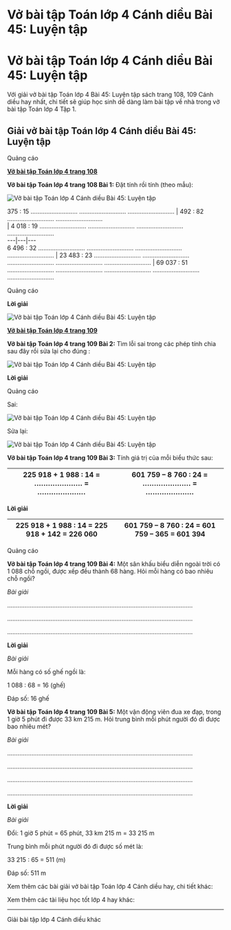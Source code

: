 # Vở bài tập Toán lớp 4 Cánh diều Bài 45: Luyện tập

# Vở bài tập Toán lớp 4 Cánh diều Bài 45: Luyện tập

Với giải vở bài tập Toán lớp 4 Bài 45: Luyện tập sách trang 108, 109 Cánh diều hay nhất, chi tiết sẽ giúp học sinh dễ dàng làm bài tập về nhà trong vở bài tập Toán lớp 4 Tập 1.

## Giải vở bài tập Toán lớp 4 Cánh diều Bài 45: Luyện tập

Quảng cáo

[**Vở bài tập Toán lớp 4 trang 108**](https://vietjack.com/vbt-toan-4-cd/vbt-toan-lop-4-trang-108-canh-dieu.jsp)

**Vở bài tập Toán lớp 4 trang 108 Bài 1:** Đặt tính rồi tính (theo mẫu):

![Vở bài tập Toán lớp 4 Cánh diều Bài 45: Luyện tập](https://vietjack.com/vbt-toan-4-cd/images/bai-45-luyen-tap.PNG)

375 : 15 ……………………… ……………………… ……………………… |  492 : 82 ……………………… ………………………   
|  4 018 : 19 ……………………… ……………………… ……………………… ………………………  
---|---|---  
6 496 : 32 ……………………… ……………………… ……………………… ……………………… |  23 483 : 23 ……………………… ……………………… ……………………… ……………………… ……………………… |  69 037 : 51 ……………………… ……………………… ……………………… ……………………… ………………………  
  
  


Quảng cáo

**Lời giải**

![Vở bài tập Toán lớp 4 Cánh diều Bài 45: Luyện tập](https://vietjack.com/vbt-toan-4-cd/images/bai-45-luyen-tap-187519.PNG)

[**Vở bài tập Toán lớp 4 trang 109**](https://vietjack.com/vbt-toan-4-cd/vbt-toan-lop-4-trang-109-canh-dieu.jsp)

**Vở bài tập Toán lớp 4 trang 109 Bài 2:** Tìm lỗi sai trong các phép tính chia sau đây rồi sửa lại cho đúng :

![Vở bài tập Toán lớp 4 Cánh diều Bài 45: Luyện tập](https://vietjack.com/vbt-toan-4-cd/images/bai-45-luyen-tap-187520.PNG)

**Lời giải**

Quảng cáo

Sai:

![Vở bài tập Toán lớp 4 Cánh diều Bài 45: Luyện tập](https://vietjack.com/vbt-toan-4-cd/images/bai-45-luyen-tap-187518.PNG)

Sửa lại:

![Vở bài tập Toán lớp 4 Cánh diều Bài 45: Luyện tập](https://vietjack.com/vbt-toan-4-cd/images/bai-45-luyen-tap-187521.PNG)

**Vở bài tập Toán lớp 4 trang 109 Bài 3:** Tính giá trị của mỗi biểu thức sau:

225 918 + 1 988 : 14 = ………………… = ………………… |  601 759 – 8 760 : 24 = ………………… = …………………  
---|---  
  
**Lời giải**

225 918 + 1 988 : 14 = 225 918 + 142 = 226 060 |  601 759 – 8 760 : 24 = 601 759 – 365 = 601 394  
---|---  
  
Quảng cáo

**Vở bài tập Toán lớp 4 trang 109 Bài 4:** Một sân khấu biểu diễn ngoài trời có 1 088 chỗ ngồi, được xếp đều thành 68 hàng. Hỏi mỗi hàng có bao nhiêu chỗ ngồi?

_Bài giải_

……………………………………………………………………………………………..

……………………………………………………………………………………………..

……………………………………………………………………………………………..

**Lời giải**

_Bài giải_

Mỗi hàng có số ghế ngồi là:

1 088 : 68 = 16 (ghế)

Đáp số: 16 ghế

**Vở bài tập Toán lớp 4 trang 109 Bài 5:** Một vận động viên đua xe đạp, trong 1 giờ 5 phút đi được 33 km 215 m. Hỏi trung bình mỗi phút người đó đi được bao nhiêu mét?

_Bài giải_

……………………………………………………………………………………………..

……………………………………………………………………………………………..

……………………………………………………………………………………………..

……………………………………………………………………………………………..

**Lời giải**

_Bài giải_

Đổi: 1 giờ 5 phút = 65 phút, 33 km 215 m = 33 215 m

Trung bình mỗi phút người đó đi được số mét là:

33 215 : 65 = 511 (m)

Đáp số: 511 m

Xem thêm các bài giải vở bài tập Toán lớp 4 Cánh diều hay, chi tiết khác:

Xem thêm các tài liệu học tốt lớp 4 hay khác:

* * *

Giải bài tập lớp 4 Cánh diều khác
